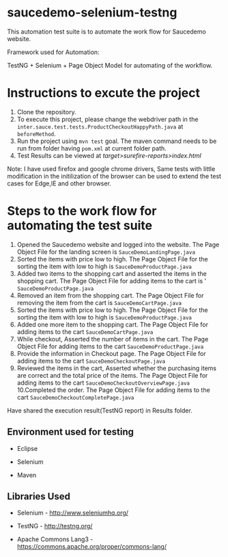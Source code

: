 # saucedemo-selenium-testng

This automation test suite is to automate the work flow for Saucedemo website.

Framework used for Automation:

TestNG + Selenium + Page Object Model for automating of the workflow.

# Instructions to excute the project

1. Clone the repository.
2. To execute this project, please change the webdriver path in the `inter.sauce.test.tests.ProductCheckoutHappyPath.java` at `beforeMethod`.
3. Run the project using `mvn test` goal. The maven command needs to be run from folder having `pom.xml` at current folder path.
4. Test Results can be viewed at _target>surefire-reports>index.html_


Note: I have used firefox and google chrome drivers, Same tests with little modification in the initilization of the browser can be used to extend the test cases for Edge,IE and other browser.



# Steps to the work flow for automating the test suite

1. Opened the Saucedemo website and logged into the website. The Page Object File for the landing screen  is `SauceDemoLandingPage.java`
2. Sorted the items with price low to high. The Page Object File for the sorting the item with low to high is `SauceDemoProductPage.java`
3. Added two items to the shopping cart and asserted the items in the shopping cart. The Page Object File for adding items to the cart is       '     `SauceDemoProductPage.java`
4. Removed an item from the shopping cart. The Page Object File for removing the item from the cart is `SauceDemoCartPage.java`
5. Sorted the items with price low to high. The Page Object File for the sorting the item with low to high is `SauceDemoProductPage.java`
6. Added one more item to the shopping cart. The Page Object File for adding items to the cart  `SauceDemoCartPage.java`
7. While checkout, Asserted the number of items in the cart. The Page Object File for adding items to the cart `SauceDemoProductPage.java`
8. Provide the information in Checkout page. The Page Object File for adding items to the cart  `SauceDemoCheckoutPage.java`
9. Reviewed the items in the cart, Asserted whether the purchasing items are correct and the total price of the items. The Page Object File for adding items to the cart      `SauceDemoCheckoutOverviewPage.java`
10.Completed the order. The Page Object File for adding items to the cart `SauceDemoCheckoutCompletePage.java`

Have shared the execution result(TestNG report) in Results folder.


## Environment used for testing

* Eclipse

* Selenium

* Maven


## Libraries Used

* Selenium - http://www.seleniumhq.org/

* TestNG - http://testng.org/

* Apache Commons Lang3 - https://commons.apache.org/proper/commons-lang/






